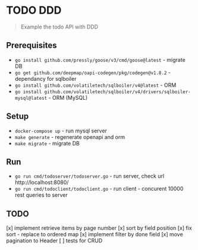 # TODO DDD

> Example the todo API with DDD

## Prerequisites

* `go install github.com/pressly/goose/v3/cmd/goose@latest` - migrate DB
* `go get github.com/deepmap/oapi-codegen/pkg/codegen@v1.8.2` - dependancy for sqlboiler
* `go install github.com/volatiletech/sqlboiler/v4@latest` - ORM
* `go install github.com/volatiletech/sqlboiler/v4/drivers/sqlboiler-mysql@latest` - ORM (MySQL)

## Setup

* `docker-compose up` - run mysql server
* `make generate` - regenerate openapi and orm
* `make migrate` - migrate DB

## Run

* `go run cmd/todoserver/todoserver.go` - run server, check url http://localhost:8080/
* `go run cmd/todoclient/todoclient.go` - run client - concurent 10000 rest queries to server

## TODO

[x] implement retrieve items by page number
[x] sort by field position
[x] fix sort - replace to ordered map
[x] implement filter by done field
[x] move pagination to Header
[ ] tests for CRUD
